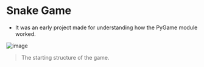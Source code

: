 # Snake Game
* It was an early project made for understanding how the PyGame module worked.

![image](https://user-images.githubusercontent.com/68196837/223507904-daa8ebe7-54c6-43af-9795-13c0cf3e7054.png)
> The starting structure of the game.
